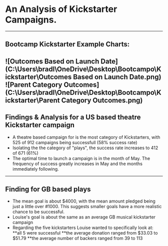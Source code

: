 # An Analysis of Kickstarter Campaigns.
---
## Bootcamp Kickstarter Example Charts:
![Outcomes Based on Launch Date] (C:\Users\bradl\OneDrive\Desktop\Bootcampo\Kickstarter\Outcomes Based on Launch Date.png)
![Parent Category Outcomes] (C:\Users\bradl\OneDrive\Desktop\Bootcampo\Kickstarter\Parent Category Outcomes.png)
---
## Findings & Analysis for a US based theatre Kickstarter campaign
* A theatre based campaign for is the most category of Kickstarters, with 525 of 912 campaigns being successfull (58% success rate)
* Isolating the the category of "plays", the success rate increases to 412 of 671 (61%) 
* The optimal time to launch a campaign is in the month of May.  The frequency of success greatly increases in May and the months immediately following. 
---
## Finding for GB based plays
* The mean goal is about $4000, with the mean amount pledged being just a little over #1000. This suggests smaller goals have a more realistic chance to be successful.
* Louise's goal is about the same as an average GB musical kickstarter campaign
* Regarding the five kickstarters Louise wanted to specifically look at:
**all 5 were successful
**the average donation ranged from $33.03 to $51.79
**the average number of backers ranged from 39 to 113
